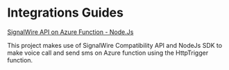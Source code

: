 # Integrations Guides

[SignalWire API on Azure Function - Node.Js](./SignalWire%20API%20on%20Azure%20Function%20-%20Node.Js)

This project makes use of SignalWire Compatibility API and NodeJs SDK to make voice call and send sms on Azure function using the HttpTrigger function.

